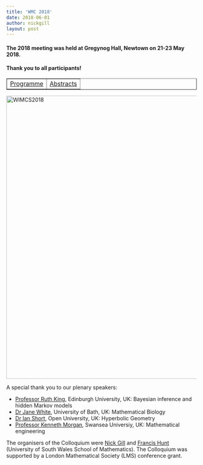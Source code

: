 ```yaml
---
title: 'WMC 2018'
date: 2018-06-01
author: nickgill
layout: post
---
```



#### The 2018 meeting was held at Gregynog Hall, Newtown on 21-23 May 2018. 

#### Thank you to all participants!

<p>
<table width="100%" border="1">
  <tr>
    <td align="center"><a href = "Gregynog2018timetable.pdf">Programme</a> </td><td align="center"> <a href = "Gregynog2018abstracts.pdf">Abstracts</a> </td></tr></table>
</p>


<img style="float: center;" src="IMG_7592.jpg" width="750pt" alt="WIMCS2018" />

A special thank you to our plenary speakers:

- [Professor Ruth King](http://www.maths.ed.ac.uk/~rking33/), Edinburgh University, UK: Bayesian inference and hidden Markov models
- [Dr Jane White](http://people.bath.ac.uk/maskajw/), University of Bath, UK: Mathematical Biology
- [Dr Ian Short](http://users.mct.open.ac.uk/is3649/), Open University, UK: Hyperbolic Geometry
- [Professor Kenneth Morgan](http://www.swansea.ac.uk/staff/engineering/k.morgan/), Swansea Universiy, UK: Mathematical engineering

The organisers of the Colloquium were [Nick Gill](http://boolesrings.org/nickgill) and [Francis Hunt](http://staff.southwales.ac.uk/users/3853-fhhunt) (University of South Wales School of Mathematics). The Colloquium was supported by a London Mathematical Society (LMS) conference grant.
